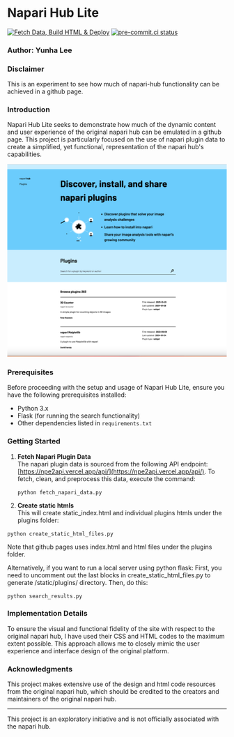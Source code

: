 # Napari Hub Lite

[![Fetch Data, Build HTML & Deploy](https://github.com/napari/hub-lite/actions/workflows/build_and_deploy.yml/badge.svg)](https://github.com/napari/hub-lite/actions/workflows/build_and_deploy.yml)
[![pre-commit.ci status](https://results.pre-commit.ci/badge/github/napari/hub-lite/main.svg)](https://results.pre-commit.ci/latest/github/napari/hub-lite/main)

### Author: Yunha Lee

### Disclaimer
This is an experiment to see how much of napari-hub functionality can be achieved in a github page. 

### Introduction
Napari Hub Lite seeks to demonstrate how much of the dynamic content and user experience of the original napari hub can be emulated in a github page. This project is particularly focused on the use of napari plugin data to create a simplified, yet functional, representation of the napari hub's capabilities. 

![](./static/images/napari_hub_lite_snapshot.png)

### Prerequisites
Before proceeding with the setup and usage of Napari Hub Lite, ensure you have the following prerequisites installed:
- Python 3.x
- Flask (for running the search functionality)
- Other dependencies listed in `requirements.txt`

### Getting Started

1. **Fetch Napari Plugin Data**  
   The napari plugin data is sourced from the following API endpoint: [https://npe2api.vercel.app/api/](https://npe2api.vercel.app/api/). To fetch, clean, and preprocess this data, execute the command:
   ```
   python fetch_napari_data.py
   ```

2. **Create static htmls**  
This will create static_index.html and individual plugins htmls under the plugins folder:
```
python create_static_html_files.py
```
Note that github pages uses index.html and html files under the plugins folder.  

Alternatively, if you want to run a local server using python flask:
First, you need to uncomment out the last blocks in create_static_html_files.py to generate /static/plugins/ directory. 
Then, do this: 
```
python search_results.py
```


### Implementation Details
To ensure the visual and functional fidelity of the site with respect to the original napari hub, I have used their CSS and HTML codes to the maximum extent possible. This approach allows me to closely mimic the user experience and interface design of the original platform.

### Acknowledgments
This project makes extensive use of the design and html code resources from the original napari hub, which should be credited to the creators and maintainers of the original napari hub. 


---

This project is an exploratory initiative and is not officially associated with the napari hub. 
